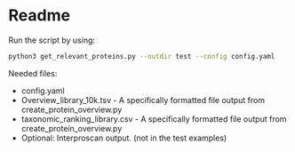# Readme
Run the script by using:

```bash
python3 get_relevant_proteins.py --outdir test --config config.yaml
```
Needed files:
- config.yaml
- Overview_library_10k.tsv - A specifically formatted file output from create_protein_overview.py
- taxonomic_ranking_library.csv - A specifically formatted file output from create_protein_overview.py
- Optional: Interproscan output. (not in the test examples)
